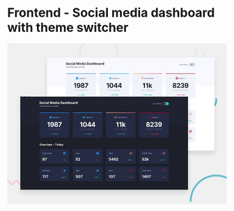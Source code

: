 # Frontend - Social media dashboard with theme switcher

![Design preview for the Social media dashboard with theme switcher coding challenge](./public/design/desktop-preview.jpg)
